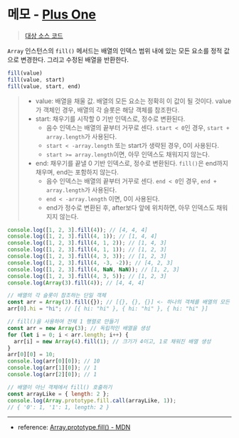 # 메모 - [Plus One](https://leetcode.com/problems/plus-one/)

> [대상 소스 코드](./Plus-One.ts#L51)

`Array` 인스턴스의 `fill()` 메서드는 배열의 인덱스 범위 내에 있는 모든 요소를 정적 값으로 변경한다. 그리고 수정된 배열을 반환한다.

```javascript
fill(value)
fill(value, start)
fill(value, start, end)
```

> - value: 배열을 채울 값. 배열의 모든 요소는 정확히 이 값이 될 것이다. value가 객체인 경우, 배열의 각 슬롯은 해당 객체를 참조한다.
> - start: 채우기를 시작할 0 기반 인덱스로, 정수로 변환된다.
>   - 음수 인덱스는 배열의 끝부터 거꾸로 센다. `start < 0`인 경우, `start + array.length`가 사용된다.
>   - `start < -array.length` 또는 start가 생략된 경우, 0이 사용된다.
>   - `start >= array.length`이면, 아무 인덱스도 채워지지 않는다.
> - end: 채우기를 끝낼 0 기반 인덱스로, 정수로 변환된다. `fill()`은 end까지 채우며, end는 포함하지 않는다.
>   - 음수 인덱스는 배열의 끝부터 거꾸로 센다. `end < 0`인 경우, `end + array.length`가 사용된다.
>   - `end < -array.length` 이면, 0이 사용된다.
>   - end가 정수로 변환된 후, after보다 앞에 위치하면, 아무 인덱스도 채워지지 않는다.

```javascript
console.log([1, 2, 3].fill(4)); // [4, 4, 4]
console.log([1, 2, 3].fill(4, 1)); // [1, 4, 4]
console.log([1, 2, 3].fill(4, 1, 2)); // [1, 4, 3]
console.log([1, 2, 3].fill(4, 1, 1)); // [1, 2, 3]
console.log([1, 2, 3].fill(4, 3, 3)); // [1, 2, 3]
console.log([1, 2, 3].fill(4, -3, -2)); // [4, 2, 3]
console.log([1, 2, 3].fill(4, NaN, NaN)); // [1, 2, 3]
console.log([1, 2, 3].fill(4, 3, 5)); // [1, 2, 3]
console.log(Array(3).fill(4)); // [4, 4, 4]

// 배열의 각 슬롯이 참조하는 단일 객체
const arr = Array(3).fill({}); // [{}, {}, {}] <- 하나의 객체를 배열의 모든 요소에 동일하게 할당
arr[0].hi = "hi"; // [{ hi: "hi" }, { hi: "hi" }, { hi: "hi" }]

// fill()을 사용하여 전체 1 행렬로 만들기
const arr = new Array(3); // 독립적인 배열을 생성
for (let i = 0; i < arr.length; i++) {
  arr[i] = new Array(4).fill(1); // 크기가 4이고, 1로 채워진 배열 생성
}
arr[0][0] = 10;
console.log(arr[0][0]); // 10
console.log(arr[1][0]); // 1
console.log(arr[2][0]); // 1

// 배열이 아닌 객체에서 fill() 호출하기
const arrayLike = { length: 2 };
console.log(Array.prototype.fill.call(arrayLike, 1));
// { '0': 1, '1': 1, length: 2 }
```

---

- reference: [Array.prototype.fill() - MDN](<https://developer.mozilla.org/ko/docs/Web/JavaScript/Reference/Global_Objects/Array/fill>)

